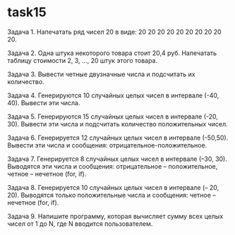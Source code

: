 # task15
Задача 1. Напечатать ряд чисел 20 в виде: 20 20 20 20 20 20 20 20 20 20.

Задача 2. Одна штука некоторого товара стоит 20,4 руб. Напечатать таблицу стоимости 2, 3, ..., 20 штук этого товара.

Задача 3. Вывести четные двузначные числа и подсчитать их количество.

Задача 4. Генерируются 10 случайных целых чисел в интервале (-40, 40). Вывести эти числа.


Задача 5. Генерируются 15 случайных целых чисел в интервале (-20, 30). Вывести эти числа и подсчитать количество положительных чисел.

Задача 6. Генерируется 12 случайных целых чисел в интервале (-50,50). Вывести эти числа и сообщения: отрицательное-положительное.

Задача 7. Генерируется 8 случайных целых чисел в интервале (–30, 30). Выводятся эти числа и сообщения: отрицательное – положительное, четное – нечетное (for, if).

Задача 8. Генерируется 10 случайных целых чисел в интервале (– 20, 20). Выводятся только положительные числа и сообщения: четное – нечетное (for, if).

Задача 9. Напишите программу, которая вычисляет сумму всех целых чисел от 1 до N, где N вводится пользователем.
